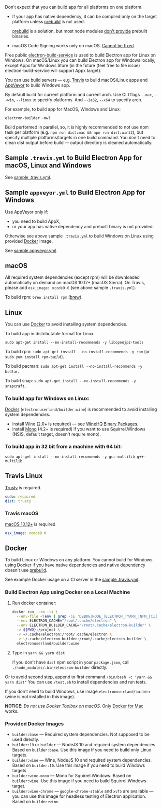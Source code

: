 Don't expect that you can build app for all platforms on one platform.

* If your app has native dependency, it can be compiled only on the target platform unless [prebuild](https://www.npmjs.com/package/prebuild) is not used.

  [prebuild](https://www.npmjs.com/package/prebuild) is a solution, but most node modules [don't provide](https://github.com/atom/node-keytar/issues/27) prebuilt binaries.
* macOS Code Signing works only on macOS. [Cannot be fixed](http://stackoverflow.com/a/12156576).

Free public [electron-build-service](https://github.com/electron-userland/electron-build-service) is used to build Electron app for Linux on Windows. On macOS/Linux you can build Electron app for Windows locally, except Appx for Windows Store (in the future (feel free to file issue) electron-build-service will support Appx target).

You can use build servers — e.g. [Travis](https://travis-ci.org) to build macOS/Linux apps and [AppVeyor](http://www.appveyor.com/) to build Windows app.

By default build for current platform and current arch. Use CLI flags `--mac`, `--win`, `--linux` to specify platforms. And `--ia32`, `--x64` to specify arch.

For example, to build app for MacOS, Windows and Linux:
```
electron-builder -mwl
```

Build performed in parallel, so, it is highly recommended to not use npm task per platform (e.g. `npm run dist:mac && npm run dist:win32`), but specify multiple platforms/targets in one build command.
You don't need to clean dist output before build — output directory is cleaned automatically.

## Sample `.travis.yml` to Build Electron App for macOS, Linux and Windows

See [sample .travis.yml](https://github.com/develar/onshape-desktop-shell/blob/master/.travis.yml).

## Sample `appveyor.yml` to Build Electron App for Windows

Use AppVeyor only if:
* you need to build AppX,
* or your app has native dependency and prebuilt binary is not provided.

Otherwise see above sample `.travis.yml` to build Windows on Linux using provided [Docker](#docker) image.

See [sample appveyor.yml](https://gist.github.com/develar/bdf242a3cbf6120ed2300337f71e0982).

## macOS

All required system dependencies (except rpm) will be downloaded automatically on demand on macOS 10.12+ (macOS Sierra). On Travis, please add `osx_image: xcode9.0` (see above sample `.travis.yml`).

To build rpm: `brew install rpm` ([brew](https://brew.sh)).

## Linux

You can use [Docker](#docker) to avoid installing system dependencies.

To build app in distributable format for Linux:
```
sudo apt-get install --no-install-recommends -y libopenjp2-tools
```

To build rpm: `sudo apt-get install --no-install-recommends -y rpm` (or `sudo yum install rpm-build`).

To build pacman: `sudo apt-get install --no-install-recommends -y bsdtar`.

To build snap: `sudo apt-get install --no-install-recommends -y snapcraft`.

### To build app for Windows on Linux:

[Docker](#docker) (`electronuserland/builder:wine`) is recommended to avoid installing system dependencies.

* Install Wine (2.0+ is required) — see [WineHQ Binary Packages](https://www.winehq.org/download#binary).
* Install [Mono](http://www.mono-project.com/download/#download-lin) (4.2+ is required) if you want to use Squirrel.Windows (NSIS, default target, doesn't require mono).

### To build app in 32 bit from a machine with 64 bit:

```
sudo apt-get install --no-install-recommends -y gcc-multilib g++-multilib
```

## Travis Linux
[Trusty](https://docs.travis-ci.com/user/trusty-ci-environment/) is required.
```yaml
sudo: required
dist: trusty
```

### Travis macOS
[macOS 10.12+](https://docs.travis-ci.com/user/osx-ci-environment/#OS-X-Version) is required.
```yaml
osx_image: xcode9.0
```

## Docker

To build Linux or Windows on any platform. You cannot build for Windows using Docker if you have native dependencies and native dependency doesn't use [prebuild](https://www.npmjs.com/package/prebuild).

See example Docker usage on a CI server in the [sample .travis.yml](https://github.com/develar/onshape-desktop-shell/blob/master/.travis.yml).

### Build Electron App using Docker on a Local Machine

1. Run docker container:

   ```sh
   docker run --rm -ti \
     --env-file <(env | grep -iE 'DEBUG|NODE_|ELECTRON_|YARN_|NPM_|CI|CIRCLE|TRAVIS_TAG|TRAVIS|TRAVIS_REPO_|TRAVIS_BUILD_|TRAVIS_BRANCH|TRAVIS_PULL_REQUEST_|APPVEYOR_|CSC_|GH_|GITHUB_|BT_|AWS_|STRIP|BUILD_') \
     --env ELECTRON_CACHE="/root/.cache/electron" \
     --env ELECTRON_BUILDER_CACHE="/root/.cache/electron-builder" \
     -v ${PWD}:/project \
     -v ~/.cache/electron:/root/.cache/electron \
     -v ~/.cache/electron-builder:/root/.cache/electron-builder \
     electronuserland/builder:wine
   ```

2. Type in `yarn && yarn dist`

   If you don't have `dist` npm script in your `package.json`, call `./node_modules/.bin/electron-builder` directly.

Or to avoid second step, append to first command `/bin/bash -c "yarn && yarn dist"` You can use `/test.sh` to install dependencies and run tests.

If you don't need to build Windows, use image `electronuserland/builder` (wine is not installed in this image).

**NOTICE**: _Do not use Docker Toolbox on macOS._ Only [Docker for Mac](https://docs.docker.com/docker-for-mac/install/) works.

### Provided Docker Images

* `builder:base` — Required system dependencies. Not supposed to be used directly.
* `builder:10` or `builder` — NodeJS 10 and required system dependencies. Based on `builder:base`. Use this image if you need to build only Linux targets.
* `builder:wine` — Wine, NodeJS 10 and required system dependencies. Based on `builder:10`. Use this image if you need to build Windows targets.
* `builder:wine-mono` — Mono for Squirrel.Windows. Based on `builder:wine`. Use this image if you need to build Squirrel.Windows target.
* `builder:wine-chrome` — `google-chrome-stable` and `xvfb` are available — you can use this image for headless testing of Electron application. Based on `builder:wine`.
